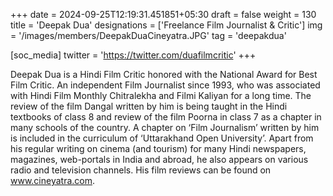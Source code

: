 +++
date = 2024-09-25T12:19:31.451851+05:30
draft = false
weight = 130
title = 'Deepak Dua'
designations = ['Freelance Film Journalist & Critic']
img = '/images/members/DeepakDuaCineyatra.JPG'
tag = 'deepakdua'

[soc_media]
twitter = 'https://twitter.com/duafilmcritic'
+++

Deepak Dua is a Hindi Film Critic honored with the National Award for Best Film Critic. An independent Film Journalist since 1993, who was associated with Hindi Film Monthly Chitralekha and Filmi Kaliyan for a long time. The review of the film Dangal written by him is being taught in the Hindi textbooks of class 8 and review of the film Poorna in class 7 as a chapter in many schools of the country. A chapter on ‘Film Journalism’ written by him is included in the curriculum of ‘Uttarakhand Open University’. Apart from his regular writing on cinema (and tourism) for many Hindi newspapers, magazines, web-portals in India and abroad, he also appears on various radio and television channels. His film reviews can be found on www.cineyatra.com.
